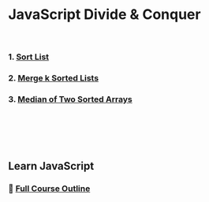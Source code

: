 # JavaScript Divide & Conquer
<br/>

### 1. [Sort List][SortList]

### 2. [Merge k Sorted Lists][MergeKSortedLists]

### 3. [Median of Two Sorted Arrays][MedianOfTwoSortedArrays]

<br/>
<br/>
<br/>
<br/>

## Learn JavaScript
### :open_book: [Full Course Outline][CourseOutline]
<br/>

[SortList]: https://github.com/Superklok/JavaScriptDivideAndConquer/blob/main/JavaScriptSortList.md
[MergeKSortedLists]: https://github.com/Superklok/JavaScriptDivideAndConquer/blob/main/JavaScriptMergeKSortedLists.md
[MedianOfTwoSortedArrays]: https://github.com/Superklok/JavaScriptDivideAndConquer/blob/main/JavaScriptMedianOfTwoSortedArrays.md
[CourseOutline]: https://github.com/Superklok/LearnJavaScript